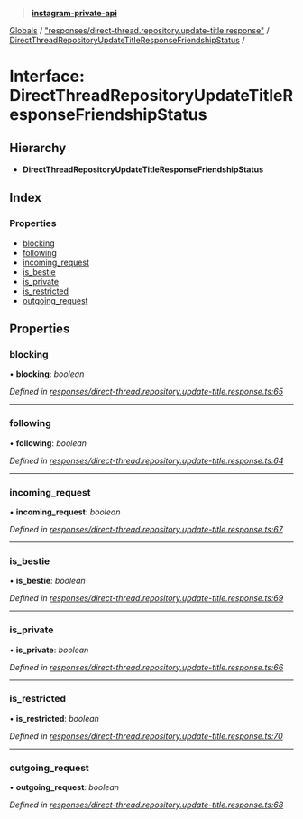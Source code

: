 > **[instagram-private-api](../README.md)**

[Globals](../README.md) / ["responses/direct-thread.repository.update-title.response"](../modules/_responses_direct_thread_repository_update_title_response_.md) / [DirectThreadRepositoryUpdateTitleResponseFriendshipStatus](_responses_direct_thread_repository_update_title_response_.directthreadrepositoryupdatetitleresponsefriendshipstatus.md) /

# Interface: DirectThreadRepositoryUpdateTitleResponseFriendshipStatus

## Hierarchy

* **DirectThreadRepositoryUpdateTitleResponseFriendshipStatus**

## Index

### Properties

* [blocking](_responses_direct_thread_repository_update_title_response_.directthreadrepositoryupdatetitleresponsefriendshipstatus.md#blocking)
* [following](_responses_direct_thread_repository_update_title_response_.directthreadrepositoryupdatetitleresponsefriendshipstatus.md#following)
* [incoming_request](_responses_direct_thread_repository_update_title_response_.directthreadrepositoryupdatetitleresponsefriendshipstatus.md#incoming_request)
* [is_bestie](_responses_direct_thread_repository_update_title_response_.directthreadrepositoryupdatetitleresponsefriendshipstatus.md#is_bestie)
* [is_private](_responses_direct_thread_repository_update_title_response_.directthreadrepositoryupdatetitleresponsefriendshipstatus.md#is_private)
* [is_restricted](_responses_direct_thread_repository_update_title_response_.directthreadrepositoryupdatetitleresponsefriendshipstatus.md#is_restricted)
* [outgoing_request](_responses_direct_thread_repository_update_title_response_.directthreadrepositoryupdatetitleresponsefriendshipstatus.md#outgoing_request)

## Properties

###  blocking

• **blocking**: *boolean*

*Defined in [responses/direct-thread.repository.update-title.response.ts:65](https://github.com/dilame/instagram-private-api/blob/01eb399/src/responses/direct-thread.repository.update-title.response.ts#L65)*

___

###  following

• **following**: *boolean*

*Defined in [responses/direct-thread.repository.update-title.response.ts:64](https://github.com/dilame/instagram-private-api/blob/01eb399/src/responses/direct-thread.repository.update-title.response.ts#L64)*

___

###  incoming_request

• **incoming_request**: *boolean*

*Defined in [responses/direct-thread.repository.update-title.response.ts:67](https://github.com/dilame/instagram-private-api/blob/01eb399/src/responses/direct-thread.repository.update-title.response.ts#L67)*

___

###  is_bestie

• **is_bestie**: *boolean*

*Defined in [responses/direct-thread.repository.update-title.response.ts:69](https://github.com/dilame/instagram-private-api/blob/01eb399/src/responses/direct-thread.repository.update-title.response.ts#L69)*

___

###  is_private

• **is_private**: *boolean*

*Defined in [responses/direct-thread.repository.update-title.response.ts:66](https://github.com/dilame/instagram-private-api/blob/01eb399/src/responses/direct-thread.repository.update-title.response.ts#L66)*

___

###  is_restricted

• **is_restricted**: *boolean*

*Defined in [responses/direct-thread.repository.update-title.response.ts:70](https://github.com/dilame/instagram-private-api/blob/01eb399/src/responses/direct-thread.repository.update-title.response.ts#L70)*

___

###  outgoing_request

• **outgoing_request**: *boolean*

*Defined in [responses/direct-thread.repository.update-title.response.ts:68](https://github.com/dilame/instagram-private-api/blob/01eb399/src/responses/direct-thread.repository.update-title.response.ts#L68)*